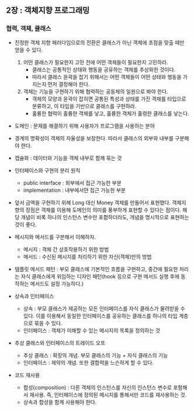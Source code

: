 ## 2장 : 객체지향 프로그래밍

### 협력, 객체, 클래스
- 진정한 객체 지향 패러다임으로의 전환은 클래스가 아닌 객체에 초점을 맞출 때만 얻을 수 있다.
   1. 어떤 클래스가 필요한지 고민 전에 어떤 객체들이 필요한지 고민하라. 
       - 클래스는 공통적인 상태와 행동을 공유하는 객체를 추상화한 것이다.
       - 따라서 클래스 윤곽을 잡기 위해서는 어떤 객체들이 어떤 상태와 행동을 가지는지 먼저 결정해야 한다.
   2. 객체는 기능을 구현하기 위해 협력하는 공동체의 일원으로 봐야 한다.
       - 객체의 모양과 윤곽이 잡히면 공통된 특성과 상태를 가진 객체를 타입으로 분류하고, 이 타입을 기반으로 클래스를 구현하라.
       - 훌륭한 협력이 훌륭한 객체를 낳고, 훌륭한 객체가 훌령한 클래스를 낳는다.
    
    
- 도메인 : 문제를 해결하기 위해 사용자가 프로그램을 사용하는 분야
  

- 경계의 명확성이 객체의 자율성을 보장한다. 따라서 클래스의 외부와 내부를 구분해야 한다.
  

- 캡슐화 : 데이터와 기능을 객체 내부로 함께 묶는 것
  

- 인터페이스와 구현의 분리 원칙  
   - public interface : 외부에서 접근 가능한 부분
   - implementation : 내부에서먄 접근 가능한 부분

       
- 앞서 금액을 구현하기 위해 Long 대신 Money 객체를 만들어서 표현했다. 객체지향의 장점은 객체를 이용해 도메인의 의미를 풍부하게 표현할 수 있다는 점이다.
해당 개념이 비록 하나의 인스턴스 변수만 포함하더라도, 개념을 명시적으로 표현하는 것이 좋다.
  

- 메시지와 메서드를 구분해서 이해하자.
   - 메시지 : 객체 간 상호작용하기 위한 방법
   - 메서드 : 수신된 메시지를 처리하기 위한 자신(객체)만의 방법

    
- 템플릿 메서드 패턴 : 부모 클래스에 기본적인 흐름을 구현하고, 중간에 필요한 처리는 자식 클래스에게 위임하는 디자인 패턴(hook 등으로 구현 메서드 실행 후에 동작하는 메서드도 설정 가능하다.)


- 상속과 인터페이스
   - 상속 : 부모 클래스가 제공하는 모든 인터페이스를 자식 클래스가 물려받을 수 있다. 이를 이용해서 동일한 인터페이스를 공유하는 클래스를 하나의 타입 계층으로 묶을 수 있다.
   - 인터페이스 : 객체가 이해할 수 있는 메시지의 목록을 정의하는 것



- 추상 클래스와 인터페이스의 트레이드 오프
   - 추상 클래스 : 확장의 개념. 부모 클래스의 기능 + 자식 클래스의 기능
   - 인터페이스 : 제약의 개념. 또한 결합력을 느슨하게 할 수 있다.
    

- 코드 재사용
   - 합성(composition) : 다른 객체의 인스턴스를 자신의 인스턴스 변수로 포함해서 재사용. 즉, 인터페이스에 정의된 메시지를 통해서만 코드를 재사용하는 것.
   - 상속과 합성을 함께 사용해야 한다. 